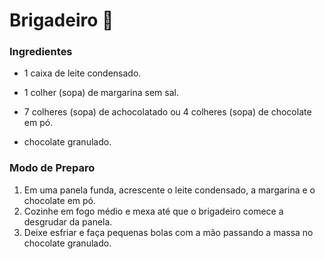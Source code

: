 # Brigadeiro :chocolate_bar:

### Ingredientes

- 1 caixa de leite condensado.

- 1 colher (sopa) de margarina sem sal.

- 7 colheres (sopa) de achocolatado ou 4 colheres (sopa) de chocolate em pó.

- chocolate granulado.

### Modo de Preparo

1. Em uma panela funda, acrescente o leite condensado, a margarina e o chocolate em pó.
2. Cozinhe em fogo médio e mexa até que o brigadeiro comece a desgrudar da panela.
3. Deixe esfriar e faça pequenas bolas com a mão passando a massa no chocolate granulado.